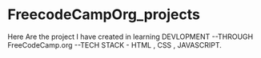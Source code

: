 # FreecodeCampOrg_projects
Here Are the project I have created in learning DEVLOPMENT
--THROUGH FreeCodeCamp.org
--TECH STACK - HTML , CSS , JAVASCRIPT. 
    